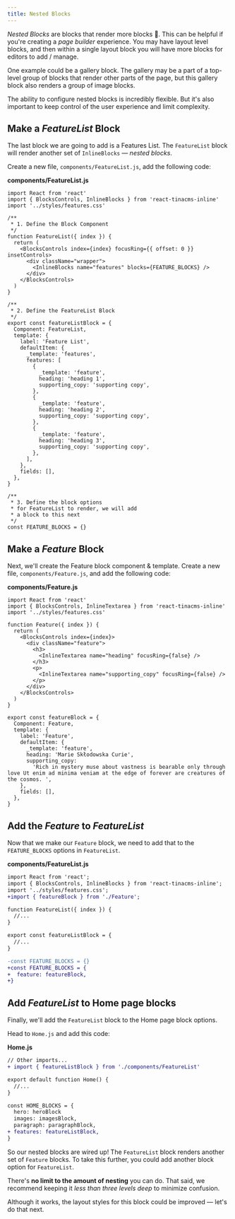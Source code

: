 ```yaml
---
title: Nested Blocks
---
```


_Nested Blocks_ are blocks that render more blocks 🤯. This can be helpful if you're creating a _page builder_ experience. You may have layout level blocks, and then within a single layout block you will have more blocks for editors to add / manage.

One example could be a gallery block. The gallery may be a part of a top-level group of blocks that render other parts of the page, but this gallery block also renders a group of image blocks.

The ability to configure nested blocks is incredibly flexible. But it's also important to keep control of the user experience and limit complexity.

## Make a _FeatureList_ Block

The last block we are going to add is a Features List. The `FeatureList` block will render another set of `InlineBlocks` — _nested blocks_.

Create a new file, `components/FeatureList.js`, add the following code:

**components/FeatureList.js**

```jsx,copy
import React from 'react'
import { BlocksControls, InlineBlocks } from 'react-tinacms-inline'
import '../styles/features.css'

/**
 * 1. Define the Block Component
 */
function FeatureList({ index }) {
  return (
    <BlocksControls index={index} focusRing={{ offset: 0 }} insetControls>
      <div className="wrapper">
        <InlineBlocks name="features" blocks={FEATURE_BLOCKS} />
      </div>
    </BlocksControls>
  )
}

/**
 * 2. Define the FeatureList Block
 */
export const featureListBlock = {
  Component: FeatureList,
  template: {
    label: 'Feature List',
    defaultItem: {
      _template: 'features',
      features: [
        {
          _template: 'feature',
          heading: 'heading 1',
          supporting_copy: 'supporting copy',
        },
        {
          _template: 'feature',
          heading: 'heading 2',
          supporting_copy: 'supporting copy',
        },
        {
          _template: 'feature',
          heading: 'heading 3',
          supporting_copy: 'supporting copy',
        },
      ],
    },
    fields: [],
  },
}

/**
 * 3. Define the block options
 * for FeatureList to render, we will add
 * a block to this next
 */
const FEATURE_BLOCKS = {}
```

## Make a _Feature_ Block

Next, we'll create the Feature block component & template. Create a new file, `components/Feature.js`, and add the following code:

**components/Feature.js**

```jsx,copy
import React from 'react'
import { BlocksControls, InlineTextarea } from 'react-tinacms-inline'
import '../styles/features.css'

function Feature({ index }) {
  return (
    <BlocksControls index={index}>
      <div className="feature">
        <h3>
          <InlineTextarea name="heading" focusRing={false} />
        </h3>
        <p>
          <InlineTextarea name="supporting_copy" focusRing={false} />
        </p>
      </div>
    </BlocksControls>
  )
}

export const featureBlock = {
  Component: Feature,
  template: {
    label: 'Feature',
    defaultItem: {
      _template: 'feature',
      heading: 'Marie Skłodowska Curie',
      supporting_copy:
        'Rich in mystery muse about vastness is bearable only through love Ut enim ad minima veniam at the edge of forever are creatures of the cosmos. ',
    },
    fields: [],
  },
}
```

## Add the _Feature_ to _FeatureList_

Now that we make our `Feature` block, we need to add that to the `FEATURE_BLOCKS` options in `FeatureList`.

**components/FeatureList.js**

```diff
import React from 'react';
import { BlocksControls, InlineBlocks } from 'react-tinacms-inline';
import '../styles/features.css';
+import { featureBlock } from './Feature';

function FeatureList({ index }) {
  //...
}

export const featureListBlock = {
  //...
}

-const FEATURE_BLOCKS = {}
+const FEATURE_BLOCKS = {
+  feature: featureBlock,
+}
```

## Add _FeatureList_ to Home page blocks

Finally, we'll add the `FeatureList` block to the Home page block options.

Head to `Home.js` and add this code:

**Home.js**

```diff
// Other imports...
+ import { featureListBlock } from './components/FeatureList'

export default function Home() {
  //...
}

const HOME_BLOCKS = {
  hero: heroBlock
  images: imagesBlock,
  paragraph: paragraphBlock,
+ features: featureListBlock,
}

```

So our nested blocks are wired up! The `FeatureList` block renders another set of `Feature` blocks. To take this further, you could add another block option for `FeatureList`.

There's **no limit to the amount of nesting** you can do. That said, we recommend keeping it _less than three levels deep_ to minimize confusion.

Although it works, the layout styles for this block could be improved — let's do that next.
